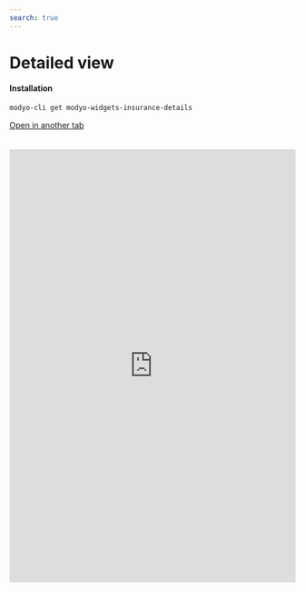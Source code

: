 ```yaml
---
search: true
---
```


# Detailed view <Badge text="Beta" type="warn"/> 

#### Installation

```bash
modyo-cli get modyo-widgets-insurance-details
```

[Open in another tab](https://widgets-es.modyo.com/seguros/personas/vista-detallada)

 <iframe id="widgetFrame" src="https://widgets-es.modyo.com/seguros/personas/vista-detallada" width="100%" frameBorder="0"  style="min-height:762px;overflow:auto;margin-top:20px;"/> 

| Functionality | Description |
| — |
